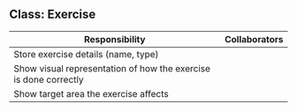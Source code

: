 ## Class: Exercise
| Responsibility                                                    | Collaborators |
|-------------------------------------------------------------------|---------------|
| Store exercise details (name, type)                               |               |
| Show visual representation of how the exercise is done correctly  |               |
| Show target area the exercise affects                             |               |
